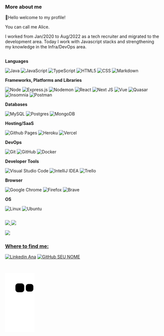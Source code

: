 <h3> More about me </h3>

👋Hello welcome to my profile!

You can call me Alice.

I worked from Jan/2020 to Aug/2022 as a tech recruiter and migrated to the development area. Today I work with Javascript stacks and strengthening my knowledge in the Infra/DevOps area.
##

**Languages**

  ![Java](https://img.shields.io/badge/Java-35495E.svg?style=flat&logo=openjdk)
  ![JavaScript](https://img.shields.io/badge/-JavaScript-35495E??style=flat&logo=Javascript)
  ![TypeScript](https://img.shields.io/badge/Typescript-35495E.svg?style=flat&logo=Typescript)
  ![HTML5](https://img.shields.io/badge/-HTML5-35495E??style=flat&logo=HTML5)
  ![CSS](https://img.shields.io/badge/-CSS3-35495E??style=flat&logo=CSS3&logoColor=1572B6)
  ![Markdown](https://img.shields.io/badge/Markdown-35495E.svg?style=flat&logo=markdown)
  
 **Frameworks, Platforms and Libraries**
 
 ![Node](https://img.shields.io/badge/Node.js-35495E?style=flat&logo=node.js)
 ![Express.js](https://img.shields.io/badge/Express.js-35495E.svg?style=flat&logo=express)
 ![Nodemon](https://img.shields.io/badge/Nodemon-35495E.svg?style=flat&logo=nodemon)
 ![React](https://img.shields.io/badge/-React-35495E??style=flat&logo=react)
 ![Next JS](https://img.shields.io/badge/Next-35495E?style=flat&logo=next.js)
 ![Vue](https://img.shields.io/badge/Vue.js-35495E?style=flat&logo=vue.js&logoColor=4FC08D)
 ![Quasar](https://img.shields.io/badge/Quasar-35495E?style=flat&logo=quasar)
 ![Insomnia](https://img.shields.io/badge/-Insomnia-35495E??style=flat&logo=insomnia)
 ![Postman](https://img.shields.io/badge/-Postman-35495E??style=flat&logo=postman)
 
**Databases**

 ![MySQL](https://img.shields.io/badge/-MySQL-35495E??style=flat&logo=mysql)
 ![Postgres](https://img.shields.io/badge/Postgres-35495E.svg?style=flat&logo=postgresql)
 ![MongoDB](https://img.shields.io/badge/MongoDB-35495E.svg?style=flat&logo=mongodb)

**Hosting/SaaS**

![Github Pages](https://img.shields.io/badge/Github%20Pages-35495E?style=flat&logo=Github)
![Heroku](https://img.shields.io/badge/Heroku-35495E.svg?style=flat&logo=Heroku)
![Vercel](https://img.shields.io/badge/Vercel-35495E.svg?style=flat&logo=Vercel)

**DevOps**

  ![Git](https://img.shields.io/badge/-Git-35495E??style=flat&logo=git)
  ![GitHub](https://img.shields.io/badge/-GitHub-35495E??style=flat&logo=github)
  ![Docker](https://img.shields.io/badge/-Docker-35495E??style=flat&logo=docker)

**Developer Tools**

  ![Visual Studio Code](https://img.shields.io/badge/-Visual%20Studio%20Code-35495E??style=flat&logo=visual-studio-code&logoColor=007ACC)
  ![IntelliJ IDEA](https://img.shields.io/badge/IntelliJIDEA-35495E.svg?style=flat&logo=intellij-idea)
  ![Trello](https://img.shields.io/badge/-Trello-35495E??style=flat&logo=trello&logoColor=007ACC)
 
**Browser**

![Google Chrome](https://img.shields.io/badge/Google%20Chrome-35495E?style=flat&logo=GoogleChrome)
![Firefox](https://img.shields.io/badge/Firefox-35495E?style=flat&logo=Firefox-Browser)
![Brave](https://img.shields.io/badge/Brave-35495E?style=flat&logo=Brave-Browser)

**OS**

![Linux](https://img.shields.io/badge/Linux-35495E?style=flat&logo=linux)
![Ubuntu](https://img.shields.io/badge/Ubuntu-35495E?style=flat&logo=Ubuntu)

  ##

  <div>
  <a href="https://github.com/Ana-Alice-Honorio">
  <img height="150em" src="https://github-readme-stats.vercel.app/api/top-langs/?username=Ana-Alice-Honorio&layout=compact&langs_count=7&theme=merko"/>
 <img height="150em" src="https://github-readme-stats.vercel.app/api?username=Ana-Alice-Honorio&show_icons=true&theme=merko&include_all_commits=true&count_private=true"/> 
</div>
  
 ![](https://komarev.com/ghpvc/?username=Ana-Alice-Honorio&color=006bed)
  
<h3> Where to find me: </h3> 

[![Linkedin Ana](https://img.shields.io/badge/-anaalicehonorio-blue?style=flat-square&logo=Linkedin&logoColor=white&link=)](https://www.linkedin.com/in/anaalicehonorio/)
[![GitHub SEU NOME]( https://img.shields.io/github/followers/Ana-Alice-Honorio?label=follow&style=social)](https://github.com/Ana-Alice-Honorio)
 
 <div style="display: inline_block"><br>
   
![Snake animation](https://github.com/Ana-Alice-Honorio/Ana-Alice-Honorio/blob/output/github-contribution-grid-snake.svg) 
   
</div> 

